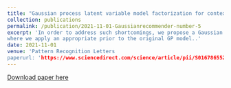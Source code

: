 ```yaml
---
title: "Gaussian process latent variable model factorization for context-aware recommender systems"
collection: publications
permalink: /publication/2021-11-01-Gaussianrecommender-number-5
excerpt: 'In order to address such shortcomings, we propose a Gaussian Process Latent Variable Model Factorization (GPLVMF) method, 
where we apply an appropriate prior to the original GP model..'
date: 2021-11-01
venue: 'Pattern Recognition Letters
paperurl: 'https://www.sciencedirect.com/science/article/pii/S0167865521003263'
---
```


[Download paper here](https://reader.elsevier.com/reader/sd/pii/S0167865521003263?token=4C26BBABFF0026B5B2CB2F45DDB289A7A352D89153BD2AD076FF2A03751685B1C37158BFFBEB2FE071244DEE3AF987F8&originRegion=us-east-1&originCreation=20220304063806)

